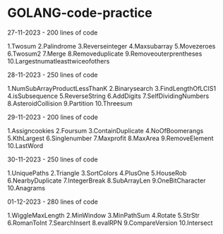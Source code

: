 # GOLANG-code-practice

27-11-2023 - 200 lines of code

1.Twosum
2.Palindrome
3.Reverseinteger
4.Maxsubarray
5.Movezeroes
6.Twosum2
7.Merge
8.Removeduplicate
9.Removeouterprentheses
10.Largestnumatleasttwiceofothers

28-11-2023 - 250 lines of code

1.NumSubArrayProductLessThanK
2.Binarysearch
3.FindLengthOfLCIS1
4.isSubsequence
5.ReverseString
6.AddDigits
7.SelfDividingNumbers
8.AsteroidCollision
9.Partition
10.Threesum

29-11-2023 - 200 lines of code

1.Assigncookies
2.Foursum
3.ContainDuplicate
4.NoOfBoomerangs
5.KthLargest
6.Singlenumber
7.Maxprofit
8.MaxArea
9.RemoveElement
10.LastWord

30-11-2023 - 250 lines of code

1.UniquePaths
2.Triangle
3.SortColors
4.PlusOne
5.HouseRob
6.NearbyDuplicate
7.IntegerBreak
8.SubArrayLen
9.OneBitCharacter
10.Anagrams

01-12-2023 - 280 lines of code

1.WiggleMaxLength
2.MinWindow
3.MinPathSum
4.Rotate
5.StrStr
6.RomanToInt
7.SearchInsert
8.evalRPN
9.CompareVersion
10.Intersect





